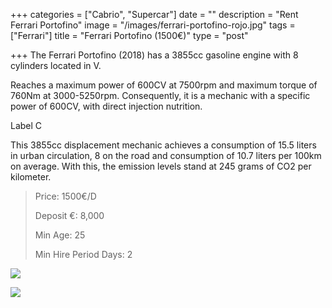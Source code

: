 +++
categories = ["Cabrio", "Supercar"]
date = ""
description = "Rent Ferrari Portofino"
image = "/images/ferrari-portofino-rojo.jpg"
tags = ["Ferrari"]
title = "Ferrari Portofino (1500€)"
type = "post"

+++
The Ferrari Portofino (2018) has a 3855cc gasoline engine with 8 cylinders located in V.

Reaches a maximum power of 600CV at 7500rpm and maximum torque of 760Nm at 3000-5250rpm. Consequently, it is a mechanic with a specific power of 600CV, with direct injection nutrition.

Label C

This 3855cc displacement mechanic achieves a consumption of 15.5 liters in urban circulation, 8 on the road and consumption of 10.7 liters per 100km on average. With this, the emission levels stand at 245 grams of CO2 per kilometer.

> Price: 1500€/D
>
> Deposit €: 8,000
>
> Min Age: 25
>
> Min Hire Period Days: 2

![](/images/ferrari-portofino-21-1.jpg)

[![](/images/boton.png)](https://supercarmarbella.com/contact/ "Book")